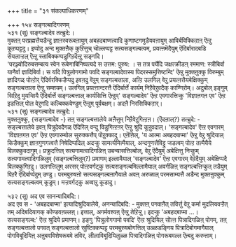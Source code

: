 +++
title = "३१ संकल्पाधिकरणम्"

+++
१५४ सङ्गल्बादिगरणम्  
५३१ (सू) सङ्गल्बादेव तत्च्रुदे:।  
मुक्तऩ् परप्रह्मत्तैयडैन्दु ज्ञाऩस्वरूबऩायुम् अबहदबाप्मत्वादि कुणाष्टगमुडैयवऩायुम् आविर्बविक्किऱाऩ् ऎऩ्ऱु कूऱप्पट्टदु। इप्पोदु अन्द मुक्तऩैक् कुऱित्तुच् चॊल्लप्पट्ट सत्यसङ्गल्बत्वम्, प्रयत्ऩमॆदैयुम् ऎदिर्बारादबडि सॆयलाऱ्ऱल् ऎऩ्ऱु स्ताबिक्कप्पडुगिऱदॆऩ्ऱु सङ्गदि।   
'परञ्ज्योदिरुबसम्बत्य स्वेन रूबेणाबिनिष्पत्यदे स उत्तम: पुरुष: । स तत्र पर्येदि जक्षत्क्रीडऩ् रममाण: स्त्रीबिर्वा यानैर्वा ज्ञादिबिर्वा। स यदि पित्रुलोगगामो पवदि सङ्गल्बादेवास्य पिदरस्समुत्तिष्टन्दि' ऎऩ्ऱु मुक्तऩुक्कु विरुम्बुम् ज्ञादिगळ् पोऩ्ऱोर् ऎदिर्वरक्किडैप्पदु इवऩदु वॆऱुम् सङ्गल्बत्ताला, अऩ्ऱि उलगिल् वेऱु प्रयत्ऩत्तैयबेक्षिक्कुम् सङ्गल्बत्ताला ऎऩ्ऱु सम्शयम्। उलगिल् प्रयत्ऩान्दरत्तै ऎदिर्बार्त्ते कार्यम् निऱैवेऱुवदैक् काण्गिऱोम्। अदुबोल् इङ्गुम् सिऱिदु मुयऱ्सियै ऎदिर्बार्त्ते सङ्गल्बत्ताल् कार्यसित्ति ऎऩ्ऱुम्' सङ्गल्बादेव' ऎऩ्ऱ एवगारत्तिऱ्कु 'विज्ञाऩगऩ एव' ऎऩ्ऱ इडत्तिल् पोल वेऱुगदि कल्बिक्कवेण्डुम् ऎऩ्ऱुम् पूर्वबक्षम्। अदऩै निरसिक्किऱार्।   
५३१ (सू) सङ्गल्बादेव तत्च्रुदे:।  
मुक्तऩुक्कु, {सङ्गल्बादेव -} तऩ् सङ्गल्बत्तालेये अऩैत्तुम् निऱैवेऱुगिऩ्ऱऩ। {ऎदऩाल्?} तत्च्रुदे: - सङ्ल्बत्तालेये इवऩ् पित्रुदेवदैगळ् ऎदिरिल् वन्दु विडुगिऩ्ऱऩर् ऎऩ्ऱु श्रुदि कूऱुवदाल्। 'सङ्गल्बादेव' ऎऩ्ऱ एवगारम् 'विज्ञाऩगऩ एव' ऎऩ्ऱ एवगारम्बोल सुरुक्कत्तैप् पॊऱुक्कादु। एऩॆऩिल्, 'य आत्मा अबहदबाप्मा' ऎऩ्ऱु वेऱु श्रुदियाल् किडैक्कुम् ज्ञाऩगुणगत्वत्तै निषेदिप्पदिल् अदऱ्कु सामर्त्यमिऩ्मैयाल्, अन्दगुणत्तैविट्टु जडत्वम् पोऩ्ऱ तऩ्मैयैये विलक्कुवदागुम्। प्रक्रुदत्तिल् सत्यगामत्वादिगळिऩ् उबन्यासत्तिल्बोल्, वेऱु ऎदैयुम् अबेक्षित्तु निऱ्कुम् सत्यगामत्वादिगळिलुम् (सङ्गल्बत्तिलुम्?) प्रमाणम् इल्लामैयाल् 'सङ्गल्बादेव' ऎऩ्ऱ एवगारम् वेऱॆदैयुम् अबेक्षिप्पदै विलक्कुगिऱदु। उलगत्तिलुम् अरसर् पोऩ्ऱवर्गट्कु सत्यसङ्गल्बमिल्लामैयाल् अवर्गळिऩ् सङ्गल्बत्तिऱ्कुत् तडैयुम् पिऱरै ऎदिर्बार्प्पदुम् उण्डु। परमबुरुषऩो सत्यसङ्गल्बऩागैयाले अवऩ् अरुळाल् परमसाम्यत्तै अडैन्द मुक्तऩुक्कुम् सत्यसङ्गल्बत्वम् कूडुम्। मऱ्ऱवर्गट्कु अव्वाऱु कूडादु।

५३२ (सू) अद एव सानन्यादिबदि:।  
अद एव स - 'अबहदबाप्मा' इत्यादिश्रुदियालेये, अनन्यादिबदि: - मुक्तऩ् पगवाऩैत् तविर्त्तु वेऱु कर्मा मुदलियवऱ्ऱैत् तम् अदिबदियागक् कॊण्डवऩल्लऩ्। इत्ताल्, अगर्मवश्यऩ् ऎऩ्ऱु तेऱिऱ्ऱु। इदऱ्कु 'अबहदबाप्मा …। सत्यसङ्गल्ब:' ऎऩ्ऱ श्रुदिये प्रमाणम्। इङ्गु 'पित्रुलोगगामो पवदि' ऎऩ्ऱ श्रुदियिल् सॊऩ्ऩ पित्रादिगळिऩ् पोगम्, तऩ् सङ्गल्बत्तालो पगवत् सङ्गल्बत्तालो स्रुष्टिक्कप्पट्ट परमबुरुषबोगत्तिल् उळ्ळडङ्गिय पित्रादिबोगमागैयाल् पोगविबूदियिऩ् अऩुबवविशेषरूबमे तविर, लीलाविबूदियिलुळ्ळ पित्रादिगळिऩ् पोगरूबमल्ल ऎऩ्बदु करुत्ताम्।

